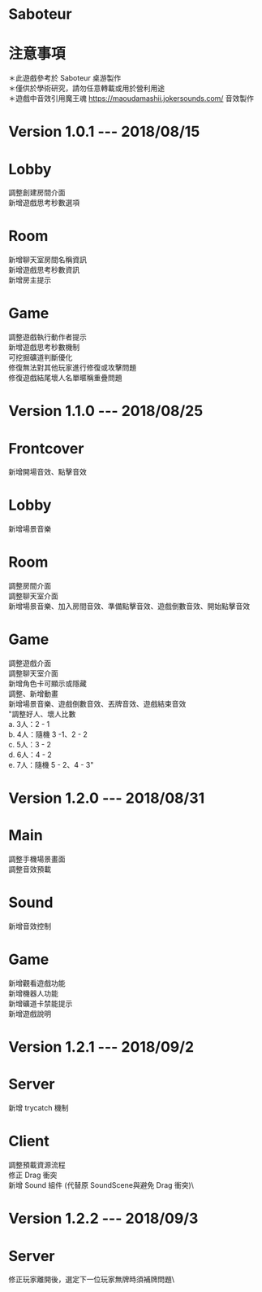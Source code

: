 # Saboteur
# 注意事項
＊此遊戲參考於 Saboteur 桌游製作\
＊僅供於學術研究，請勿任意轉載或用於營利用途\
＊遊戲中音效引用魔王魂 https://maoudamashii.jokersounds.com/ 音效製作
# Version 1.0.1 --- 2018/08/15 
# Lobby	
調整創建房間介面\
新增遊戲思考秒數選項
# Room
新增聊天室房間名稱資訊\
新增遊戲思考秒數資訊\
新增房主提示
# Game	
調整遊戲執行動作者提示\
新增遊戲思考秒數機制\
可挖掘礦道判斷優化\
修復無法對其他玩家進行修復或攻擊問題\
修復遊戲結尾壞人名單暱稱重疊問題

# Version 1.1.0 --- 2018/08/25 
# Frontcover
新增開場音效、點擊音效
# Lobby	
新增場景音樂
# Room
調整房間介面\
調整聊天室介面\
新增場景音樂、加入房間音效、準備點擊音效、遊戲倒數音效、開始點擊音效
# Game	
調整遊戲介面\
調整聊天室介面\
新增角色卡可顯示或隱藏\
調整、新增動畫\
新增場景音樂、遊戲倒數音效、丟牌音效、遊戲結束音效\
"調整好人、壞人比數\
a. 3人：2 - 1\
b. 4人：隨機 3 -1、2 - 2\
c. 5人：3 - 2\
d. 6人：4 - 2\
e. 7人：隨機 5 - 2、4 - 3"

# Version 1.2.0 --- 2018/08/31 
# Main
調整手機場景畫面\
調整音效預載
# Sound
新增音效控制
# Game	
新增觀看遊戲功能\
新增機器人功能\
新增礦道卡禁能提示\
新增遊戲說明

# Version 1.2.1 --- 2018/09/2 
# Server
新增 trycatch 機制
# Client
調整預載資源流程\
修正 Drag 衝突\
新增 Sound 組件 (代替原 SoundScene與避免 Drag 衝突)\

# Version 1.2.2 --- 2018/09/3
# Server
修正玩家離開後，選定下一位玩家無牌時須補牌問題\